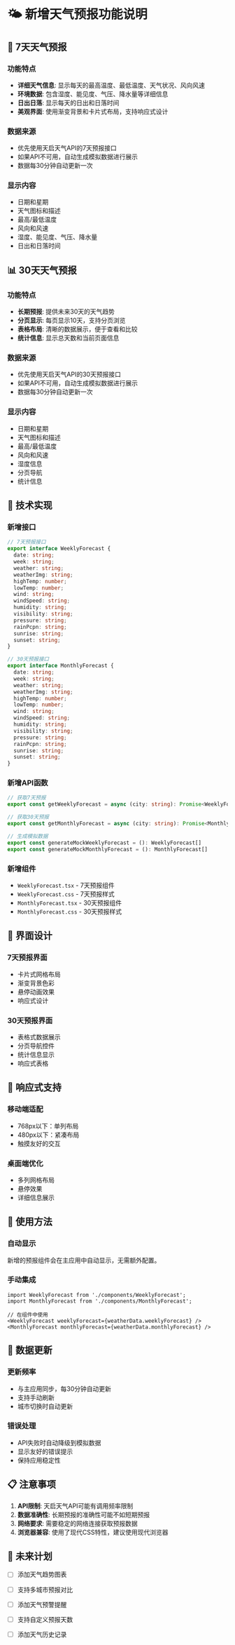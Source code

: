 # 🌤️ 新增天气预报功能说明

## 📅 7天天气预报

### 功能特点
- **详细天气信息**: 显示每天的最高温度、最低温度、天气状况、风向风速
- **环境数据**: 包含湿度、能见度、气压、降水量等详细信息
- **日出日落**: 显示每天的日出和日落时间
- **美观界面**: 使用渐变背景和卡片式布局，支持响应式设计

### 数据来源
- 优先使用天启天气API的7天预报接口
- 如果API不可用，自动生成模拟数据进行展示
- 数据每30分钟自动更新一次

### 显示内容
- 日期和星期
- 天气图标和描述
- 最高/最低温度
- 风向和风速
- 湿度、能见度、气压、降水量
- 日出和日落时间

## 📊 30天天气预报

### 功能特点
- **长期预报**: 提供未来30天的天气趋势
- **分页显示**: 每页显示10天，支持分页浏览
- **表格布局**: 清晰的数据展示，便于查看和比较
- **统计信息**: 显示总天数和当前页面信息

### 数据来源
- 优先使用天启天气API的30天预报接口
- 如果API不可用，自动生成模拟数据进行展示
- 数据每30分钟自动更新一次

### 显示内容
- 日期和星期
- 天气图标和描述
- 最高/最低温度
- 风向和风速
- 湿度信息
- 分页导航
- 统计信息

## 🔧 技术实现

### 新增接口
```typescript
// 7天预报接口
export interface WeeklyForecast {
  date: string;
  week: string;
  weather: string;
  weatherImg: string;
  highTemp: number;
  lowTemp: number;
  wind: string;
  windSpeed: string;
  humidity: string;
  visibility: string;
  pressure: string;
  rainPcpn: string;
  sunrise: string;
  sunset: string;
}

// 30天预报接口
export interface MonthlyForecast {
  date: string;
  week: string;
  weather: string;
  weatherImg: string;
  highTemp: number;
  lowTemp: number;
  wind: string;
  windSpeed: string;
  humidity: string;
  visibility: string;
  pressure: string;
  rainPcpn: string;
  sunrise: string;
  sunset: string;
}
```

### 新增API函数
```typescript
// 获取7天预报
export const getWeeklyForecast = async (city: string): Promise<WeeklyForecast[]>

// 获取30天预报
export const getMonthlyForecast = async (city: string): Promise<MonthlyForecast[]>

// 生成模拟数据
export const generateMockWeeklyForecast = (): WeeklyForecast[]
export const generateMockMonthlyForecast = (): MonthlyForecast[]
```

### 新增组件
- `WeeklyForecast.tsx` - 7天预报组件
- `WeeklyForecast.css` - 7天预报样式
- `MonthlyForecast.tsx` - 30天预报组件
- `MonthlyForecast.css` - 30天预报样式

## 🎨 界面设计

### 7天预报界面
- 卡片式网格布局
- 渐变背景色彩
- 悬停动画效果
- 响应式设计

### 30天预报界面
- 表格式数据展示
- 分页导航控件
- 统计信息显示
- 响应式表格

## 📱 响应式支持

### 移动端适配
- 768px以下：单列布局
- 480px以下：紧凑布局
- 触摸友好的交互

### 桌面端优化
- 多列网格布局
- 悬停效果
- 详细信息展示

## 🚀 使用方法

### 自动显示
新增的预报组件会在主应用中自动显示，无需额外配置。

### 手动集成
```tsx
import WeeklyForecast from './components/WeeklyForecast';
import MonthlyForecast from './components/MonthlyForecast';

// 在组件中使用
<WeeklyForecast weeklyForecast={weatherData.weeklyForecast} />
<MonthlyForecast monthlyForecast={weatherData.monthlyForecast} />
```

## 🔄 数据更新

### 更新频率
- 与主应用同步，每30分钟自动更新
- 支持手动刷新
- 城市切换时自动更新

### 错误处理
- API失败时自动降级到模拟数据
- 显示友好的错误提示
- 保持应用稳定性

## 📋 注意事项

1. **API限制**: 天启天气API可能有调用频率限制
2. **数据准确性**: 长期预报的准确性可能不如短期预报
3. **网络要求**: 需要稳定的网络连接获取预报数据
4. **浏览器兼容**: 使用了现代CSS特性，建议使用现代浏览器

## 🔮 未来计划

- [ ] 添加天气趋势图表
- [ ] 支持多城市预报对比
- [ ] 添加天气预警提醒
- [ ] 支持自定义预报天数
- [ ] 添加天气历史记录

